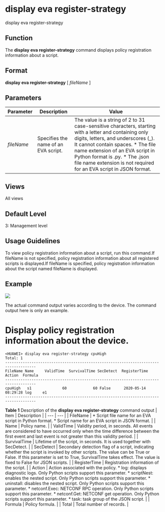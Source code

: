 display eva register-strategy
=============================

display eva register-strategy

Function
--------



The **display eva register-strategy** command displays policy registration information about a script.




Format
------

**display eva register-strategy** [ *fileName* ]


Parameters
----------

| Parameter | Description | Value |
| --- | --- | --- |
| *fileName* | Specifies the name of an EVA script. | The value is a string of 2 to 31 case-sensitive characters, starting with a letter and containing only digits, letters, and underscores (\_). It cannot contain spaces.   * The file name extension of an EVA script in Python format is .py. * The .json file name extension is not required for an EVA script in JSON format. |



Views
-----

All views


Default Level
-------------

3: Management level


Usage Guidelines
----------------

To view policy registration information about a script, run this command.If fileName is not specified, policy registration information about all registered scripts is displayed.If fileName is specified, policy registration information about the script named fileName is displayed.


Example
-------

![](../public_sys-resources/note_3.0-en-us.png) 

The actual command output varies according to the device. The command output here is only an example.


# Display policy registration information about the device.
```
<HUAWEI> display eva register-strategy cpuHigh
Total: 1
------------------------------------------------------------------------------------
FileName Name     ValidTime  SurvivalTime SecDetect  RegisterTime        Action  Formula                                                          
------------------------------------------------------------------------------------
cpuHigh   s1              60            60 False      2020-05-14 08:29:28 log     e1
------------------------------------------------------------------------------------

```

**Table 1** Description of the **display eva register-strategy** command output
| Item | Description |
| --- | --- |
| FileName | * Script file name for an EVA script in Python format. * Script name for an EVA script in JSON format. |
| Name | Policy name. |
| ValidTime | Validity period, in seconds. All events are considered to have occurred only when the time difference between the first event and last event is not greater than this validity period. |
| SurvivalTime | Lifetime of the script, in seconds. It is used together with SecDetect. |
| SecDetect | Secondary detection flag of a script, indicating whether the script is invoked by other scripts. The value can be True or False. If this parameter is set to True, SurvivalTime takes effect. The value is fixed to False for JSON scripts. |
| RegisterTime | Registration information of the script. |
| Action | Action associated with the policy.   * log: displays diagnostic logs. Only Python scripts support this parameter. * scriptNest: enables the nested script. Only Python scripts support this parameter. * uninstall: disables the nested script. Only Python scripts support this parameter. * netconf.Exec: NETCONF RPC operation. Only Python scripts support this parameter. * netconf.Get: NETCONF get operation. Only Python scripts support this parameter. * task: task group of the JSON script. |
| Formula | Policy formula. |
| Total | Total number of records. |